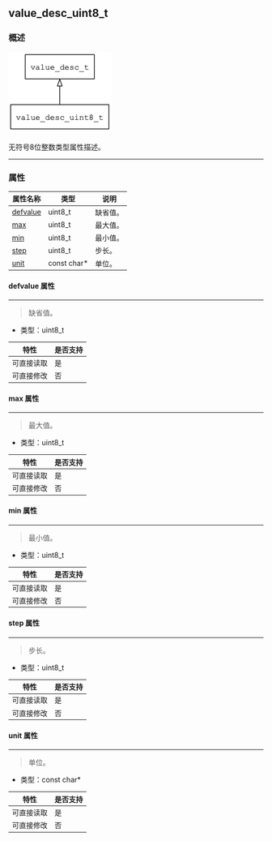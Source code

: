 ## value\_desc\_uint8\_t
### 概述
![image](images/value_desc_uint8_t_0.png)

 无符号8位整数类型属性描述。


----------------------------------
### 属性
<p id="value_desc_uint8_t_properties">

| 属性名称 | 类型 | 说明 | 
| -------- | ----- | ------------ | 
| <a href="#value_desc_uint8_t_defvalue">defvalue</a> | uint8\_t | 缺省值。 |
| <a href="#value_desc_uint8_t_max">max</a> | uint8\_t | 最大值。 |
| <a href="#value_desc_uint8_t_min">min</a> | uint8\_t | 最小值。 |
| <a href="#value_desc_uint8_t_step">step</a> | uint8\_t | 步长。 |
| <a href="#value_desc_uint8_t_unit">unit</a> | const char* | 单位。 |
#### defvalue 属性
-----------------------
> <p id="value_desc_uint8_t_defvalue"> 缺省值。



* 类型：uint8\_t

| 特性 | 是否支持 |
| -------- | ----- |
| 可直接读取 | 是 |
| 可直接修改 | 否 |
#### max 属性
-----------------------
> <p id="value_desc_uint8_t_max"> 最大值。



* 类型：uint8\_t

| 特性 | 是否支持 |
| -------- | ----- |
| 可直接读取 | 是 |
| 可直接修改 | 否 |
#### min 属性
-----------------------
> <p id="value_desc_uint8_t_min"> 最小值。



* 类型：uint8\_t

| 特性 | 是否支持 |
| -------- | ----- |
| 可直接读取 | 是 |
| 可直接修改 | 否 |
#### step 属性
-----------------------
> <p id="value_desc_uint8_t_step"> 步长。



* 类型：uint8\_t

| 特性 | 是否支持 |
| -------- | ----- |
| 可直接读取 | 是 |
| 可直接修改 | 否 |
#### unit 属性
-----------------------
> <p id="value_desc_uint8_t_unit"> 单位。



* 类型：const char*

| 特性 | 是否支持 |
| -------- | ----- |
| 可直接读取 | 是 |
| 可直接修改 | 否 |
